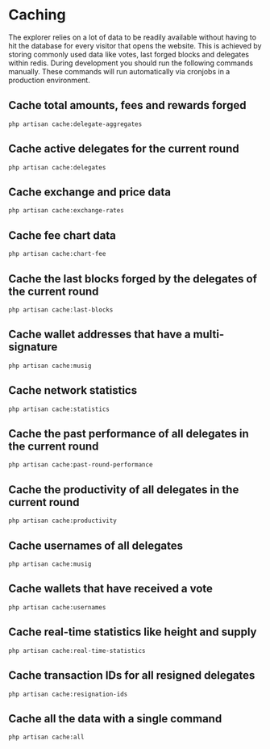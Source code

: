 # Caching

The explorer relies on a lot of data to be readily available without having to hit the database for every visitor that opens the website. This is achieved by storing commonly used data like votes, last forged blocks and delegates within redis. During development you should run the following commands manually. These commands will run automatically via cronjobs in a production environment.

## Cache total amounts, fees and rewards forged

```
php artisan cache:delegate-aggregates
```

## Cache active delegates for the current round

```
php artisan cache:delegates
```

## Cache exchange and price data

```
php artisan cache:exchange-rates
```

## Cache fee chart data

```
php artisan cache:chart-fee
```

## Cache the last blocks forged by the delegates of the current round

```
php artisan cache:last-blocks
```

## Cache wallet addresses that have a multi-signature

```
php artisan cache:musig
```

## Cache network statistics

```
php artisan cache:statistics
```

## Cache the past performance of all delegates in the current round

```
php artisan cache:past-round-performance
```

## Cache the productivity of all delegates in the current round

```
php artisan cache:productivity
```

## Cache usernames of all delegates

```
php artisan cache:musig
```

## Cache wallets that have received a vote

```
php artisan cache:usernames
```

## Cache real-time statistics like height and supply

```
php artisan cache:real-time-statistics
```

## Cache transaction IDs for all resigned delegates

```
php artisan cache:resignation-ids
```

## Cache all the data with a single command

```
php artisan cache:all
```

